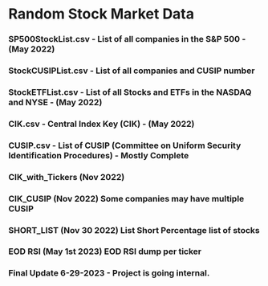 # Random Stock Market Data

### SP500StockList.csv - List of all companies in the S&P 500 - (May 2022)
### StockCUSIPList.csv - List of all companies and CUSIP number 
### StockETFList.csv   - List of all Stocks and ETFs in the NASDAQ and NYSE - (May 2022)
### CIK.csv   - Central Index Key (CIK) - (May 2022)
### CUSIP.csv   - List of CUSIP (Committee on Uniform Security Identification Procedures) - Mostly Complete
### CIK_with_Tickers (Nov 2022)
### CIK_CUSIP (Nov 2022) Some companies may have multiple CUSIP
### SHORT_LIST (Nov 30 2022) List Short Percentage list of stocks
### EOD RSI (May 1st 2023) EOD RSI dump per ticker


### Final Update 6-29-2023 - Project is going internal. 